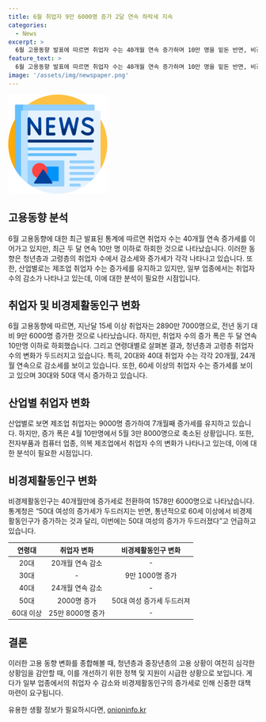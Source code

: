 ```yaml
---
title: 6월 취업자 9만 6000명 증가 2달 연속 하락세 지속
categories:
  - News
excerpt: >
  6월 고용동향 발표에 따르면 취업자 수는 40개월 연속 증가하며 10만 명을 밑돈 반면, 비경제활동인구는 40개월만에 증가로 전환했다. 청년층과 40대의 취업자 수는 감소했고, 고령층에서는 증가세를 보였다. 제조업 취업자는 증가세를 유지했지만, 전자부품과 컴퓨터 업종은 감소했다. 특히, 50대 여성의 비경제활동인구가 증가세를 보였다.
feature_text: >
  6월 고용동향 발표에 따르면 취업자 수는 40개월 연속 증가하며 10만 명을 밑돈 반면, 비경제활동인구는 40개월만에 증가로 전환했다. 청년층과 40대의 취업자 수는 감소했고, 고령층에서는 증가세를 보였다. 제조업 취업자는 증가세를 유지했지만, 전자부품과 컴퓨터 업종은 감소했다. 특히, 50대 여성의 비경제활동인구가 증가세를 보였다.
image: '/assets/img/newspaper.png'
---
```


<p><img src="/assets/img/newspaper.png" alt="kimp 속보" /></p>

<h2 data-ke-size="size26">고용동향 분석</h2>

<p data-ke-size="size16">6월 고용동향에 대한 최근 발표된 통계에 따르면 취업자 수는 40개월 연속 증가세를 이어가고 있지만, 최근 두 달 연속 10만 명 이하로 하회한 것으로 나타났습니다. 이러한 동향은 청년층과 고령층의 취업자 수에서 감소세와 증가세가 각각 나타나고 있습니다. 또한, 산업별로는 제조업 취업자 수는 증가세를 유지하고 있지만, 일부 업종에서는 취업자 수의 감소가 나타나고 있는데, 이에 대한 분석이 필요한 시점입니다.</p>

<h2 data-ke-size="size26">취업자 및 비경제활동인구 변화</h2>

<p data-ke-size="size16">6월 고용동향에 따르면, 지난달 15세 이상 취업자는 2890만 7000명으로, 전년 동기 대비 9만 6000명 증가한 것으로 나타났습니다. 하지만, 취업자 수의 증가 폭은 두 달 연속 10만명 이하로 하회했습니다. 그리고 연령대별로 살펴본 결과, 청년층과 고령층 취업자 수의 변화가 두드러지고 있습니다. 특히, 20대와 40대 취업자 수는 각각 20개월, 24개월 연속으로 감소세를 보이고 있습니다. 또한, 60세 이상의 취업자 수는 증가세를 보이고 있으며 30대와 50대 역시 증가하고 있습니다.</p>

<h2 data-ke-size="size26">산업별 취업자 변화</h2>

<p data-ke-size="size16">산업별로 보면 제조업 취업자는 9000명 증가하여 7개월째 증가세를 유지하고 있습니다. 하지만, 증가 폭은 4월 10만명에서 5월 3만 8000명으로 축소된 상황입니다. 또한, 전자부품과 컴퓨터 업종, 의복 제조업에서 취업자 수의 변화가 나타나고 있는데, 이에 대한 분석이 필요한 시점입니다.</p>

<h2 data-ke-size="size26">비경제활동인구 변화</h2>

<p data-ke-size="size16">비경제활동인구는 40개월만에 증가세로 전환하여 1578만 6000명으로 나타났습니다. 통계청은 “50대 여성의 증가세가 두드러지는 반면, 통년적으로 60세 이상에서 비경제활동인구가 증가하는 것과 달리, 이번에는 50대 여성의 증가가 두드러졌다”고 언급하고 있습니다.</p>

<table>
    <thead>
        <tr>
            <th style="text-align: center;">연령대</th>
            <th style="text-align: center;">취업자 변화</th>
            <th style="text-align: center;">비경제활동인구 변화</th>
        </tr>
    </thead>
    <tbody>
        <tr>
            <td style="text-align: center;">20대</td>
            <td style="text-align: center;">20개월 연속 감소</td>
            <td style="text-align: center;">-</td>
        </tr>
        <tr>
            <td style="text-align: center;">30대</td>
            <td style="text-align: center;">-</td>
            <td style="text-align: center;">9만 1000명 증가</td>
        </tr>
        <tr>
            <td style="text-align: center;">40대</td>
            <td style="text-align: center;">24개월 연속 감소</td>
            <td style="text-align: center;">-</td>
        </tr>
        <tr>
            <td style="text-align: center;">50대</td>
            <td style="text-align: center;">2000명 증가</td>
            <td style="text-align: center;">50대 여성 증가세 두드러져</td>
        </tr>
        <tr>
            <td style="text-align: center;">60대 이상</td>
            <td style="text-align: center;">25만 8000명 증가</td>
            <td style="text-align: center;">-</td>
        </tr>
    </tbody>
</table>

<h2 data-ke-size="size26">결론</h2>

<p data-ke-size="size16">이러한 고용 동향 변화를 종합해볼 때, 청년층과 중장년층의 고용 상황이 여전히 심각한 상황임을 감안할 때, 이를 개선하기 위한 정책 및 지원이 시급한 상황으로 보입니다. 게다가 일부 업종에서의 취업자 수 감소와 비경제활동인구의 증가세로 인해 신중한 대책 마련이 요구됩니다.</p>
유용한 생활 정보가 필요하시다면, <a href="https://onioninfo.kr" rel="dofollow">onioninfo.kr</a>


